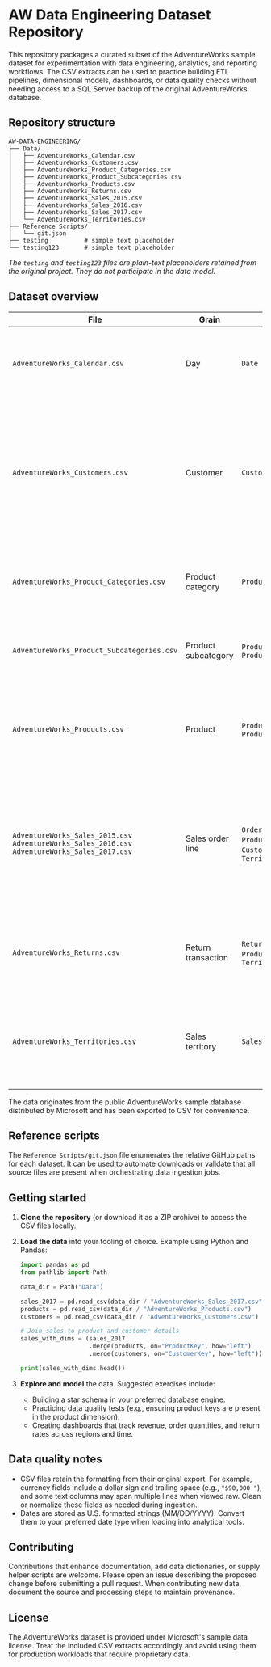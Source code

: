 # AW Data Engineering Dataset Repository

This repository packages a curated subset of the AdventureWorks sample dataset for experimentation with data engineering, analytics, and reporting workflows.  The CSV extracts can be used to practice building ETL pipelines, dimensional models, dashboards, or data quality checks without needing access to a SQL Server backup of the original AdventureWorks database.

## Repository structure

```text
AW-DATA-ENGINEERING/
├── Data/
│   ├── AdventureWorks_Calendar.csv
│   ├── AdventureWorks_Customers.csv
│   ├── AdventureWorks_Product_Categories.csv
│   ├── AdventureWorks_Product_Subcategories.csv
│   ├── AdventureWorks_Products.csv
│   ├── AdventureWorks_Returns.csv
│   ├── AdventureWorks_Sales_2015.csv
│   ├── AdventureWorks_Sales_2016.csv
│   ├── AdventureWorks_Sales_2017.csv
│   └── AdventureWorks_Territories.csv
├── Reference Scripts/
│   └── git.json
├── testing          # simple text placeholder
└── testing123       # simple text placeholder
```

*The `testing` and `testing123` files are plain-text placeholders retained from the original project. They do not participate in the data model.*

## Dataset overview

| File | Grain | Key fields | Description |
| --- | --- | --- | --- |
| `AdventureWorks_Calendar.csv` | Day | `Date` | Calendar table containing individual calendar dates for time-based analyses. |
| `AdventureWorks_Customers.csv` | Customer | `CustomerKey` | Customer dimension with demographic attributes such as name, contact information, income band, education, occupation, and homeowner flag. |
| `AdventureWorks_Product_Categories.csv` | Product category | `ProductCategoryKey` | High-level product categories (e.g., Bikes, Clothing) referenced by subcategories. |
| `AdventureWorks_Product_Subcategories.csv` | Product subcategory | `ProductSubcategoryKey`, `ProductCategoryKey` | Mid-level product groupings that bridge products to categories. |
| `AdventureWorks_Products.csv` | Product | `ProductKey`, `ProductSubcategoryKey` | Detailed product dimension including SKU, name, model, description, color, size, cost, and list price. |
| `AdventureWorks_Sales_2015.csv`<br>`AdventureWorks_Sales_2016.csv`<br>`AdventureWorks_Sales_2017.csv` | Sales order line | `OrderNumber`, `ProductKey`, `CustomerKey`, `TerritoryKey` | Yearly fact tables of sales order lines, with order dates, stock dates, line numbers, and quantities sold. Combine the three files to analyze trends across multiple years. |
| `AdventureWorks_Returns.csv` | Return transaction | `ReturnDate`, `ProductKey`, `TerritoryKey` | Records of returned items, useful for blending with sales data to study net revenue or return rates. |
| `AdventureWorks_Territories.csv` | Sales territory | `SalesTerritoryKey` | Geography dimension containing region, country, and group assignments for each sales territory. |

The data originates from the public AdventureWorks sample database distributed by Microsoft and has been exported to CSV for convenience.

## Reference scripts

The `Reference Scripts/git.json` file enumerates the relative GitHub paths for each dataset. It can be used to automate downloads or validate that all source files are present when orchestrating data ingestion jobs.

## Getting started

1. **Clone the repository** (or download it as a ZIP archive) to access the CSV files locally.
2. **Load the data** into your tooling of choice. Example using Python and Pandas:

   ```python
   import pandas as pd
   from pathlib import Path

   data_dir = Path("Data")

   sales_2017 = pd.read_csv(data_dir / "AdventureWorks_Sales_2017.csv")
   products = pd.read_csv(data_dir / "AdventureWorks_Products.csv")
   customers = pd.read_csv(data_dir / "AdventureWorks_Customers.csv")

   # Join sales to product and customer details
   sales_with_dims = (sales_2017
                      .merge(products, on="ProductKey", how="left")
                      .merge(customers, on="CustomerKey", how="left"))

   print(sales_with_dims.head())
   ```

3. **Explore and model** the data. Suggested exercises include:
   - Building a star schema in your preferred database engine.
   - Practicing data quality tests (e.g., ensuring product keys are present in the product dimension).
   - Creating dashboards that track revenue, order quantities, and return rates across regions and time.

## Data quality notes

* CSV files retain the formatting from their original export. For example, currency fields include a dollar sign and trailing space (e.g., `"$90,000 "`), and some text columns may span multiple lines when viewed raw. Clean or normalize these fields as needed during ingestion.
* Dates are stored as U.S. formatted strings (MM/DD/YYYY). Convert them to your preferred date type when loading into analytical tools.

## Contributing

Contributions that enhance documentation, add data dictionaries, or supply helper scripts are welcome. Please open an issue describing the proposed change before submitting a pull request. When contributing new data, document the source and processing steps to maintain provenance.

## License

The AdventureWorks dataset is provided under Microsoft's sample data license. Treat the included CSV extracts accordingly and avoid using them for production workloads that require proprietary data.
